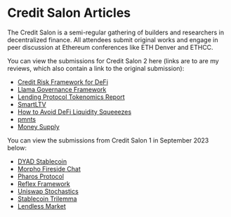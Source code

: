 # Credit Salon Articles

The Credit Salon is a semi-regular gathering of builders and researchers in decentralized finance. All attendees submit original works and engage in peer discussion at Ethereum conferences like ETH Denver and ETHCC.

You can view the submissions for Credit Salon 2 here (links are to are my reviews, which also contain a link to the original submission):

* [Credit Risk Framework for DeFi](https://onetruekirk.github.io/salon2/creditrisk.html)
* [Llama Governance Framework](https://onetruekirk.github.io/salon2/llama.html)
* [Lending Protocol Tokenomics Report](https://onetruekirk.github.io/salon2/ogun_tokenomics.html)
* [SmartLTV](https://onetruekirk.github.io/salon2/smartltv.html)
* [How to Avoid DeFi Liquidity Squeeezes](https://onetruekirk.github.io/salon2/squeeze.html)
* [pmnts](https://onetruekirk.github.io/salon2/william_payments.html)
* [Money Supply](https://onetruekirk.github.io/money_supply.html)

You can view the submissions from Credit Salon 1 in September 2023 below:

* [DYAD Stablecoin](https://onetruekirk.github.io/salon/dyad.html)
* [Morpho Fireside Chat](https://onetruekirk.github.io/salon/fireside.html)
* [Pharos Protocol](https://onetruekirk.github.io/salon/pharos.html)
* [Reflex Framework](https://onetruekirk.github.io/salon/reflex.html)
* [Uniswap Stochastics](https://onetruekirk.github.io/salon/stochastic.html)
* [Stablecoin Trilemma](https://onetruekirk.github.io/salon/trilemma.html)
* [Lendless Market](https://onetruekirk.github.io/salon/lendless.html)